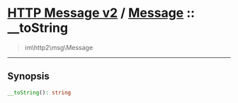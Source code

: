 # [HTTP Message v2](http2.md) / [Message](http2-Message.md) :: __toString
 > im\http2\msg\Message
____

## Synopsis
```php
__toString(): string
```
